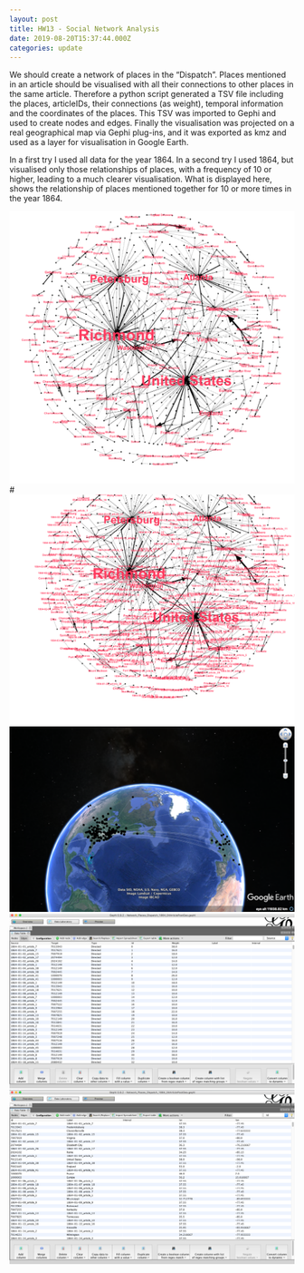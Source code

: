 ```yaml
---
layout: post
title: HW13 - Social Network Analysis
date: 2019-08-20T15:37:44.000Z
categories: update
---
```

We should create a network of places in the “Dispatch”. Places mentioned in an article should be visualised with all their connections to other places in the same article. Therefore a python script generated a TSV file including the places, articleIDs, their connections (as weight), temporal information and the coordinates of the places. This TSV was imported to Gephi and used to create nodes and edges. Finally the visualisation was projected on a real geographical map via Gephi plug-ins, and it was exported as kmz and used as a layer for visualisation in Google Earth.
<br/>

In a first try I used all data for the year 1864. In a second try I used 1864, but visualised only those 
relationships of places, with a frequency of 10 or higher, leading to a much clearer visualisation. What is displayed here, shows the relationship of places mentioned together for 10 or more times in the year 1864.



<img src="/images/fulls/13a.jpg" class="fit image">
#<img src="/images/fulls/13b.jpg" class="fit image">
<img src="/images/fulls/13d.jpg" class="fit image">
<img src="/images/fulls/13p1.jpg" class="fit image">
<img src="/images/fulls/13p2.jpg" class="fit image">
